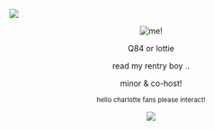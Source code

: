 ![](https://komarev.com/ghpvc/?username=q-84&color=eceeee&style=plastic&label=view+counter!+➜+&abbreviated=true)
  <p align="center">
<picture>
 <source media="(prefers-color-scheme: dark)" srcset="https://files.catbox.moe/ke593p.png">
 <source media="(prefers-color-scheme: light)" srcset="https://files.catbox.moe/xs1x9v.png">
 <img alt="me!" src="https://files.catbox.moe/xs1x9v.png">
</picture>
 </p>
  <p align="center">
Q84 or lottie
<p align="center">
read my rentry boy ..
  </p>
<p align="center">
minor & co-host!
</p>
<p align="center">
<sup>hello charlotte fans please interact!</sup>
</p>
<p align="center">
    <img src="https://files.catbox.moe/y6dmg1.png"/>
</p>
